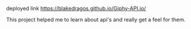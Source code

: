 deployed link
https://blakedragos.github.io/Giphy-API.io/

This project helped me to learn about api's and really get a feel for them.
